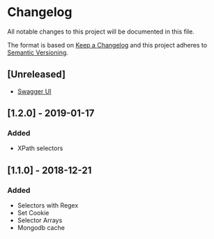 # Changelog
All notable changes to this project will be documented in this file.

The format is based on [Keep a Changelog](http://keepachangelog.com/en/1.0.0/)
and this project adheres to [Semantic Versioning](http://semver.org/spec/v2.0.0.html).

## [Unreleased]
* [Swagger UI](http://scrape-rg-dev.us-east-1.elasticbeanstalk.com/public/swagger/index.html)


## [1.2.0] - 2019-01-17
### Added
- XPath selectors

## [1.1.0] - 2018-12-21
### Added
- Selectors with Regex
- Set Cookie
- Selector Arrays
- Mongodb cache
